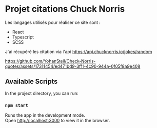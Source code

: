 # Projet citations Chuck Norris

Les langages utilisés pour réaliser ce site sont :
- React
- Typescript
- SCSS

J'ai récupéré les citation via l'api https://api.chucknorris.io/jokes/random

https://github.com/YohanSteil/Check-Norris-quotes/assets/17311454/ed471bd9-3ff1-4c90-944a-0f05f8a9e408



## Available Scripts

In the project directory, you can run:

### `npm start`

Runs the app in the development mode.\
Open [http://localhost:3000](http://localhost:3000) to view it in the browser.

